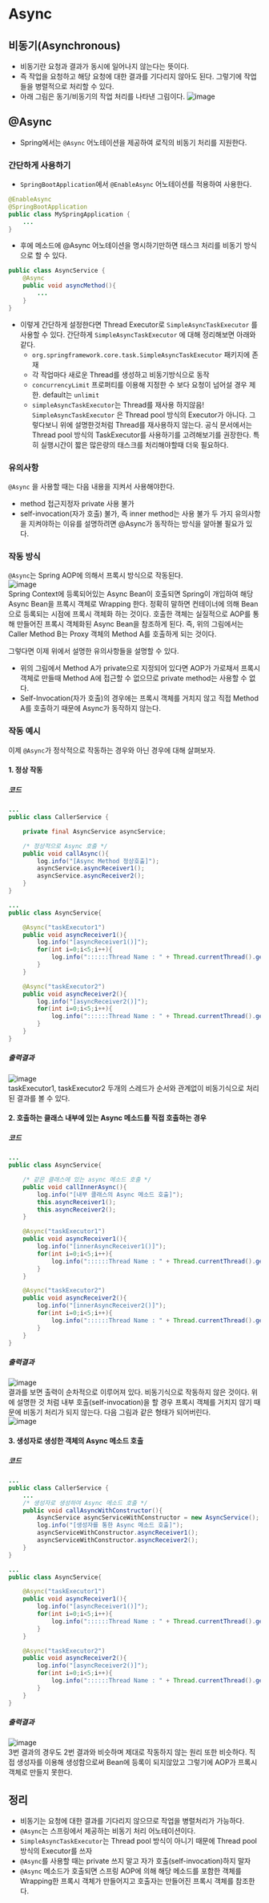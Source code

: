 # Async
## 비동기(Asynchronous)
- 비동기란 요청과 결과가 동시에 일어나지 않는다는 뜻이다.
- 즉 작업을 요청하고 해당 요청에 대한 결과를 기다리지 않아도 된다. 그렇기에 작업들을 병렬적으로 처리할 수 있다.
- 아래 그림은 동기/비동기의 작업 처리를 나타낸 그림이다.
![image](https://github.com/user-attachments/assets/cb55014b-091e-47f8-b6dc-f20374ceeaae)
## @Async
- Spring에서는 `@Async` 어노테이션을 제공하여 로직의 비동기 처리를 지원한다.
### 간단하게 사용하기
- `SpringBootApplication`에서 `@EnableAsync` 어노테이션를 적용하여 사용한다.
```java
@EnableAsync
@SpringBootApplication
public class MySpringApplication {
	...
}
```
- 후에 메소드에 @Async 어노테이션을 명시하기만하면 태스크 처리를 비동기 방식으로 할 수 있다.
```java
public class AsyncService {
    @Async
    public void asyncMethod(){
    	...
    }
}
```
- 이렇게 간단하게 설정한다면 Thread Executor로 `SimpleAsyncTaskExecutor` 를 사용할 수 있다. 간단하게 `SimpleAsyncTaskExecutor` 에 대해 정리해보면 아래와 같다.
  - `org.springframework.core.task.SimpleAsyncTaskExecutor` 패키지에 존재
  - 각 작업마다 새로운 Thread를 생성하고 비동기방식으로 동작
  - `concurrencyLimit` 프로퍼티를 이용해 지정한 수 보다 요청이 넘어설 경우 제한. default는 `unlimit`
  - `simpleAsyncTaskExecutor`는 Thread를 재사용 하지않음!
`SimpleAsyncTaskExecutor` 은 Thread pool 방식의 Executor가 아니다. 그렇다보니 위에 설명한것처럼 Thread를 재사용하지 않는다. 공식 문서에서는 Thread pool 방식의 TaskExecutor를 사용하기를 고려해보기를 권장한다. 특히 실행시간이 짧은 많은량의 태스크를 처리해야할때 더욱 필요하다.     
### 유의사항
`@Async` 을 사용할 때는 다음 내용을 지켜서 사용해야한다.   
- method 접근지정자 private 사용 불가
- self-invocation(자가 호출) 불가, 즉 inner method는 사용 불가
두 가지 유의사항을 지켜야하는 이유를 설명하려면 @Async가 동작하는 방식을 알아볼 필요가 있다.     
### 작동 방식
`@Async`는 Spring AOP에 의해서 프록시 방식으로 작동된다.     
![image](https://github.com/user-attachments/assets/3605388d-77d9-4761-9ce3-abdb031a9f89)      
Spring Context에 등록되어있는 Async Bean이 호출되면 Spring이 개입하여 해당 Async Bean을 프록시 객체로 Wrapping 한다. 정확히 말하면 컨테이너에 의해 Bean으로 등록되는 시점에 프록시 객체화 하는 것이다. 호출한 객체는 실질적으로 AOP를 통해 만들어진 프록시 객체화된 Async Bean을 참조하게 된다. 즉, 위의 그림에서는 Caller Method B는 Proxy 객체의 Method A를 호출하게 되는 것이다.       
     
그렇다면 이제 위에서 설명한 유의사항들을 설명할 수 있다.     
     
- 위의 그림에서 Method A가 private으로 지정되어 있다면 AOP가 가로채서 프록시 객체로 만들때 Method A에 접근할 수 없으므로 private method는 사용할 수 없다.
- Self-Invocation(자가 호출)의 경우에는 프록시 객체를 거치지 않고 직접 Method A를 호출하기 때문에 Async가 동작하지 않는다.     
### 작동 예시
이제 `@Async`가 정삭적으로 작동하는 경우와 아닌 경우에 대해 살펴보자.       
#### 1. 정상 작동
##### 코드
```java
...
public class CallerService {

    private final AsyncService asyncService;

    /* 정상적으로 Async 호출 */
    public void callAsync(){
        log.info("[Async Method 정상호출]");
        asyncService.asyncReceiver1();
        asyncService.asyncReceiver2();
    }
}

...
public class AsyncService{

    @Async("taskExecutor1")
    public void asyncReceiver1(){
        log.info("[asyncReceiver1()]");
        for(int i=0;i<5;i++){
            log.info("::::::Thread Name : " + Thread.currentThread().getName());
        }
    }

    @Async("taskExecutor2")
    public void asyncReceiver2(){
        log.info("[asyncReceiver2()]");
        for(int i=0;i<5;i++){
            log.info("::::::Thread Name : " + Thread.currentThread().getName());
        }
    }
}
```
##### 출력결과
![image](https://github.com/user-attachments/assets/35afa44d-7ea7-4780-b777-ea627cc822c9)      
taskExecutor1, taskExecutor2 두개의 스레드가 순서와 관계없이 비동기식으로 처리된 결과를 볼 수 있다.     
#### 2. 호출하는 클래스 내부에 있는 Async 메소드를 직접 호출하는 경우
##### 코드
```java
...
public class AsyncService{

	/* 같은 클래스에 있는 async 메소드 호출 */
	public void callInnerAsync(){
        log.info("[내부 클래스의 Async 메소드 호출]");
        this.asyncReceiver1();
        this.asyncReceiver2();
    }

    @Async("taskExecutor1")
    public void asyncReceiver1(){
        log.info("[innerAsyncReceiver1()]");
        for(int i=0;i<5;i++){
            log.info("::::::Thread Name : " + Thread.currentThread().getName());
        }
    }

    @Async("taskExecutor2")
    public void asyncReceiver2(){
        log.info("[innerAsyncReceiver2()]");
        for(int i=0;i<5;i++){
            log.info("::::::Thread Name : " + Thread.currentThread().getName());
        }
    }
}
```
##### 출력결과
![image](https://github.com/user-attachments/assets/c29a20b8-f21f-4b03-b525-314e0d606936)      
결과를 보면 출력이 순차적으로 이루어져 있다. 비동기식으로 작동하지 않은 것이다. 위에 설명한 것 처럼 내부 호출(self-invocation)을 할 경우 프록시 객체를 거치지 않기 때문에 비동기 처리가 되지 않는다. 다음 그림과 같은 형태가 되어버린다.     
![image](https://github.com/user-attachments/assets/ae136abc-5b67-4beb-91be-d70c810cd4dc)
#### 3. 생성자로 생성한 객체의 Async 메소드 호출
##### 코드
```java
...
public class CallerService {
	...
    /* 생성자로 생성하여 Async 메소드 호출 */
    public void callAsyncWithConstructor(){
        AsyncService asyncServiceWithConstructor = new AsyncService();
        log.info("[생성자를 통한 Async 메소드 호출]");
        asyncServiceWithConstructor.asyncReceiver1();
        asyncServiceWithConstructor.asyncReceiver2();
    }
}

...
public class AsyncService{

    @Async("taskExecutor1")
    public void asyncReceiver1(){
        log.info("[asyncReceiver1()]");
        for(int i=0;i<5;i++){
            log.info("::::::Thread Name : " + Thread.currentThread().getName());
        }
    }

    @Async("taskExecutor2")
    public void asyncReceiver2(){
        log.info("[asyncReceiver2()]");
        for(int i=0;i<5;i++){
            log.info("::::::Thread Name : " + Thread.currentThread().getName());
        }
    }
}
```
##### 출력결과
![image](https://github.com/user-attachments/assets/ad37d49b-ec9f-47b1-8fea-b247f0d9e92c)      
3번 결과의 경우도 2번 결과와 비슷하며 제대로 작동하지 않는 원리 또한 비슷하다. 직접 생성자를 이용해 생성함으로써 Bean에 등록이 되지않았고 그렇기에 AOP가 프록시 객체로 만들지 못한다.
## 정리
- 비동기는 요청에 대한 결과를 기다리지 않으므로 작업을 병렬처리가 가능하다.
- `@Async`는 스프링에서 제공하는 비동기 처리 어노테이션이다.
- `SimpleAsyncTaskExecutor`는 Thread pool 방식이 아니기 때문에 Thread pool 방식의 Executor를 쓰자
- `@Async`를 사용할 때는 private 쓰지 말고 자가 호출(self-invocation)하지 말자
- `@Async` 메소드가 호출되면 스프링 AOP에 의해 해당 메소드를 포함한 객체를 Wrapping한 프록시 객체가 만들어지고 호출자는 만들어진 프록시 객체를 참조한다.


